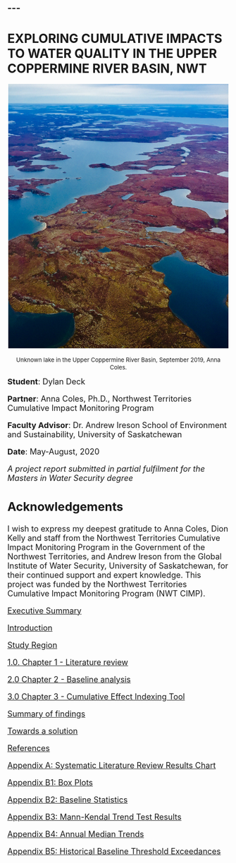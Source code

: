 <h2 id="-">---</h2>
<h1 id="exploring-cumulative-impacts-to-water-quality-in-the-upper-coppermine-river-basin-nwt">EXPLORING CUMULATIVE IMPACTS TO WATER QUALITY IN THE UPPER COPPERMINE RIVER BASIN, NWT</h1>
<div align="center">

<p><img src="IMG_8632.jpg" alt="Coppermine" width="500" height="600" ></p>
<p><font size="-1"> Unknown lake in the Upper Coppermine River Basin, September 2019, Anna Coles.</p>
<div align="left">

<p><font size="+1"> <strong>Student</strong>: Dylan Deck</p>
<p><strong>Partner</strong>: Anna Coles, Ph.D., Northwest Territories Cumulative Impact Monitoring Program</p>
<p><strong>Faculty Advisor</strong>: Dr. Andrew Ireson School of Environment and Sustainability, University of Saskatchewan</p>
<p><strong>Date</strong>: May-August, 2020</p>
<p><em>A project report submitted in partial fulfilment for the Masters in Water Security degree</em></p>
<h2 id="acknowledgements">Acknowledgements</h2>
<p>I wish to express my deepest gratitude to Anna Coles, Dion Kelly and staff from the Northwest Territories Cumulative Impact Monitoring Program in the Government of the Northwest Territories, and Andrew Ireson from the Global Institute of Water Security, University of Saskatchewan, for their continued support and expert knowledge. This project was funded by the Northwest Territories Cumulative Impact Monitoring Program (NWT CIMP).</p>

[Executive Summary](execsum.md)
<p><a href="intro.md">Introduction</a></p>
<p><a href="site.md">Study Region</a></p>
<p><a href="Chapter1.md">1.0. Chapter 1 - Literature review</a> </p>
<p><a href="Chapter2.md">2.0 Chapter 2 - Baseline analysis</a></p>
<p><a href="Chapter3.md">3.0 Chapter 3 - Cumulative Effect Indexing Tool</a></p>
<p><a href="findings.md">Summary of findings</a></p>
<p><a href="solution.md">Towards a solution</a></p>
<p><a href="references.md">References</a></p>
<p><a href="appendixA.md">Appendix A: Systematic Literature Review Results Chart</a></p>
<p><a href="appendixB1.md">Appendix B1: Box Plots</a></p>
<p><a href="appendixB2.md">Appendix B2: Baseline Statistics</a></p>
<p><a href="appendixB3.md">Appendix B3: Mann-Kendal Trend Test Results</a></p>
<p><a href="appendixB4.md">Appendix B4: Annual Median Trends</a></p>
<p><a href="appendixB5.md">Appendix B5: Historical Baseline Threshold Exceedances</a></p>

